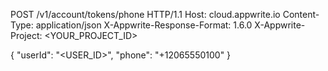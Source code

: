 POST /v1/account/tokens/phone HTTP/1.1
Host: cloud.appwrite.io
Content-Type: application/json
X-Appwrite-Response-Format: 1.6.0
X-Appwrite-Project: &lt;YOUR_PROJECT_ID&gt;

{
  "userId": "<USER_ID>",
  "phone": "+12065550100"
}
